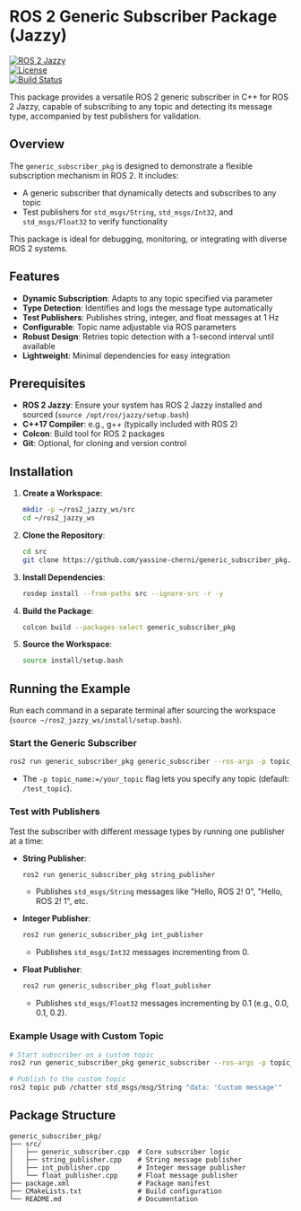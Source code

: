 # ROS 2 Generic Subscriber Package (Jazzy)

[![ROS 2 Jazzy](https://img.shields.io/badge/ROS_2-Jazzy-green.svg)](https://docs.ros.org/en/jazzy/)  
[![License](https://img.shields.io/badge/License-MIT-blue.svg)](https://opensource.org/licenses/MIT)  
[![Build Status](https://img.shields.io/badge/Build-Passing-brightgreen.svg)]()

This package provides a versatile ROS 2 generic subscriber in C++ for ROS 2 Jazzy, capable of subscribing to any topic and detecting its message type, accompanied by test publishers for validation.

## Overview

The `generic_subscriber_pkg` is designed to demonstrate a flexible subscription mechanism in ROS 2. It includes:
- A generic subscriber that dynamically detects and subscribes to any topic
- Test publishers for `std_msgs/String`, `std_msgs/Int32`, and `std_msgs/Float32` to verify functionality

This package is ideal for debugging, monitoring, or integrating with diverse ROS 2 systems.

## Features

- **Dynamic Subscription**: Adapts to any topic specified via parameter
- **Type Detection**: Identifies and logs the message type automatically
- **Test Publishers**: Publishes string, integer, and float messages at 1 Hz
- **Configurable**: Topic name adjustable via ROS parameters
- **Robust Design**: Retries topic detection with a 1-second interval until available
- **Lightweight**: Minimal dependencies for easy integration

## Prerequisites

- **ROS 2 Jazzy**: Ensure your system has ROS 2 Jazzy installed and sourced (`source /opt/ros/jazzy/setup.bash`)
- **C++17 Compiler**: e.g., g++ (typically included with ROS 2)
- **Colcon**: Build tool for ROS 2 packages
- **Git**: Optional, for cloning and version control

## Installation

1. **Create a Workspace**:
   ```bash
   mkdir -p ~/ros2_jazzy_ws/src
   cd ~/ros2_jazzy_ws
   ```

2. **Clone the Repository**:
   ```bash
   cd src
   git clone https://github.com/yassine-cherni/generic_subscriber_pkg.git
   ```

3. **Install Dependencies**:
   ```bash
   rosdep install --from-paths src --ignore-src -r -y
   ```

4. **Build the Package**:
   ```bash
   colcon build --packages-select generic_subscriber_pkg
   ```

5. **Source the Workspace**:
   ```bash
   source install/setup.bash
   ```

## Running the Example

Run each command in a separate terminal after sourcing the workspace (`source ~/ros2_jazzy_ws/install/setup.bash`).

### Start the Generic Subscriber
```bash
ros2 run generic_subscriber_pkg generic_subscriber --ros-args -p topic_name:=/test_topic
```
- The `-p topic_name:=/your_topic` flag lets you specify any topic (default: `/test_topic`).

### Test with Publishers
Test the subscriber with different message types by running one publisher at a time:

- **String Publisher**:
  ```bash
  ros2 run generic_subscriber_pkg string_publisher
  ```
  - Publishes `std_msgs/String` messages like "Hello, ROS 2! 0", "Hello, ROS 2! 1", etc.

- **Integer Publisher**:
  ```bash
  ros2 run generic_subscriber_pkg int_publisher
  ```
  - Publishes `std_msgs/Int32` messages incrementing from 0.

- **Float Publisher**:
  ```bash
  ros2 run generic_subscriber_pkg float_publisher
  ```
  - Publishes `std_msgs/Float32` messages incrementing by 0.1 (e.g., 0.0, 0.1, 0.2).

### Example Usage with Custom Topic
```bash
# Start subscriber on a custom topic
ros2 run generic_subscriber_pkg generic_subscriber --ros-args -p topic_name:=/chatter

# Publish to the custom topic
ros2 topic pub /chatter std_msgs/msg/String "data: 'Custom message'"
```

## Package Structure

```
generic_subscriber_pkg/
├── src/
│   ├── generic_subscriber.cpp  # Core subscriber logic
│   ├── string_publisher.cpp    # String message publisher
│   ├── int_publisher.cpp       # Integer message publisher
│   └── float_publisher.cpp     # Float message publisher
├── package.xml                 # Package manifest
├── CMakeLists.txt              # Build configuration
└── README.md                   # Documentation
```
